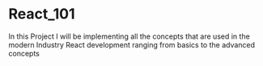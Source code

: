 # React_101
In this Project I will be implementing all the concepts that are used in the modern Industry React development ranging from basics to the advanced concepts
